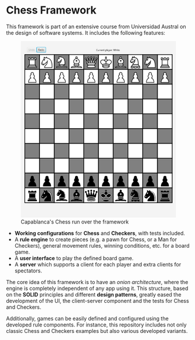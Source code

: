 # Chess Framework

This framework is part of an extensive course from Universidad Austral on the design of software systems. It includes the following features:

<figure>
  <img src="/diagrams/Capablanca's%20Chess.png" alt="Image description">
  <figcaption>Capablanca's Chess run over the framework</figcaption>
</figure>

* **Working configurations** for **Chess** and **Checkers**, with tests included.
* A **rule engine** to create pieces (e.g. a pawn for Chess, or a Man for Checkers), general movement rules, winning conditions, etc. for a board game.
* A **user interface** to play the defined board game.
* A **server** which supports a client for each player and extra clients for spectators.

The core idea of this framework is to have an _onion architecture_, where the engine is completely independent of any app using it.
This structure, based on the **SOLID** principles and different **design patterns**, greatly eased the development of the UI, the client-server component and the tests for Chess and Checkers.

Additionally, games can be easily defined and configured using the developed rule components. For instance, this repository includes not only classic Chess and Checkers examples but also various developed variants.
